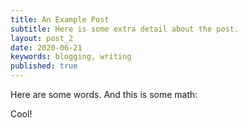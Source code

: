 ```yaml
---
title: An Example Post
subtitle: Here is some extra detail about the post.
layout: post_2
date: 2020-06-21
keywords: blogging, writing
published: true
---
```


Here are some words. And this is some math:

<!-- {% katexmm %}
$$ -->
<!-- e = mc^2. \tag{1} -->
<!-- $$
{% endkatexmm %} -->

Cool!